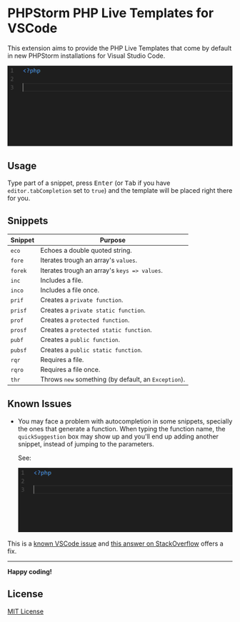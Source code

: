 # PHPStorm PHP Live Templates for VSCode

This extension aims to provide the PHP Live Templates that come by default in new PHPStorm installations for Visual Studio Code.

![](images/demo.gif)

## Usage

Type part of a snippet, press <kbd>Enter</kbd> (or <kbd>Tab</kbd> if you have `editor.tabCompletion` set to `true`) and the template will be placed right there for you.

## Snippets

| Snippet | Purpose                                              |
|---------|------------------------------------------------------|
| `eco`   | Echoes a double quoted string.                       |
| `fore`  | Iterates trough an array's `values`.                 |
| `forek` | Iterates trough an array's `keys => values`.         |
| `inc`   | Includes a file.                                     |
| `inco`  | Includes a file once.                                |
| `prif`  | Creates a `private function`.                        |
| `prisf` | Creates a `private static function`.                 |
| `prof`  | Creates a `protected function`.                      |
| `prosf` | Creates a `protected static function`.               |
| `pubf`  | Creates a `public function`.                         |
| `pubsf` | Creates a `public static function`.                  |
| `rqr`   | Requires a file.                                     |
| `rqro`  | Requires a file once.                                |
| `thr`   | Throws `new` something (by default, an `Exception`). |

## Known Issues

-   You may face a problem with autocompletion in some snippets, specially the ones that generate a function. When typing the function name, the `quickSuggestion` box may show up and you'll end up adding another snippet, instead of jumping to the parameters.

    See:

    ![](images/autocompletion-issue.gif)

 This is a [known VSCode issue](https://github.com/Microsoft/vscode/issues/45716) and [this answer on StackOverflow](https://stackoverflow.com/a/43632288/4802649) offers a fix.

---

**Happy coding!**

## License

[MIT License](./LICENSE)